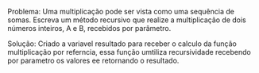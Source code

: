 Problema: Uma multiplicação pode ser vista como uma sequência de somas. Escreva um método recursivo 
que realize a multiplicação de dois números inteiros, A e B, recebidos por parâmetro.

Solução: Criado a variavel resultado para receber o calculo da função multiplicação por referncia, 
essa função umtiliza recursividade recebendo por parametro os valores ee retornando o resultado.